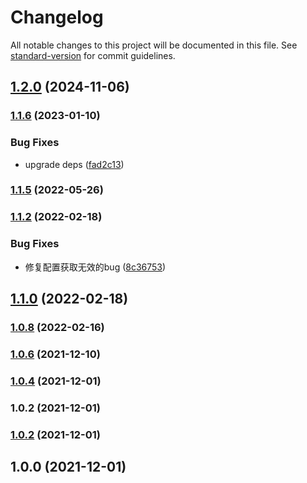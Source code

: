 # Changelog

All notable changes to this project will be documented in this file. See [standard-version](https://github.com/conventional-changelog/standard-version) for commit guidelines.

## [1.2.0](https://github.com/Koatty/koatty_config/compare/v1.1.6...v1.2.0) (2024-11-06)

### [1.1.6](https://github.com/Koatty/koatty_config/compare/v1.1.5...v1.1.6) (2023-01-10)


### Bug Fixes

* upgrade deps ([fad2c13](https://github.com/Koatty/koatty_config/commit/fad2c1327ae5ebbc7a9c0fc424d1fa8c2f9528ad))

### [1.1.5](https://github.com/Koatty/koatty_config/compare/v1.1.2...v1.1.5) (2022-05-26)

### [1.1.2](https://github.com/Koatty/koatty_config/compare/v1.1.0...v1.1.2) (2022-02-18)


### Bug Fixes

* 修复配置获取无效的bug ([8c36753](https://github.com/Koatty/koatty_config/commit/8c36753ef22c308d7be19d717e3f3001cc2fce93))

## [1.1.0](https://github.com/Koatty/koatty_config/compare/v1.0.8...v1.1.0) (2022-02-18)

### [1.0.8](https://github.com/Koatty/koatty_config/compare/v1.0.6...v1.0.8) (2022-02-16)

### [1.0.6](https://github.com/Koatty/koatty_config/compare/v1.0.4...v1.0.6) (2021-12-10)

### [1.0.4](https://github.com/Koatty/koatty_config/compare/v1.0.2...v1.0.4) (2021-12-01)

### 1.0.2 (2021-12-01)

### [1.0.2](https://github.com/Koatty/koatty_loader/compare/v1.0.0...v1.0.2) (2021-12-01)

## 1.0.0 (2021-12-01)

